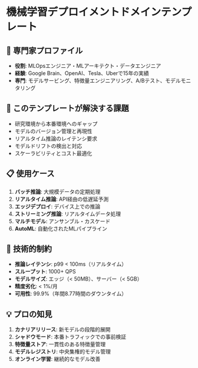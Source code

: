 # 機械学習デプロイメントドメインテンプレート

## 👤 専門家プロファイル
- **役割**: MLOpsエンジニア・MLアーキテクト・データエンジニア
- **経験**: Google Brain、OpenAI、Tesla、Uberで15年の実績
- **専門**: モデルサービング、特徴量エンジニアリング、A/Bテスト、モデルモニタリング

## 🎯 このテンプレートが解決する課題
- 研究環境から本番環境へのギャップ
- モデルのバージョン管理と再現性
- リアルタイム推論のレイテンシ要求
- モデルドリフトの検出と対応
- スケーラビリティとコスト最適化

## 📋 使用ケース
1. **バッチ推論**: 大規模データの定期処理
2. **リアルタイム推論**: API経由の低遅延予測
3. **エッジデプロイ**: デバイス上での推論
4. **ストリーミング推論**: リアルタイムデータ処理
5. **マルチモデル**: アンサンブル・カスケード
6. **AutoML**: 自動化されたMLパイプライン

## 🔧 技術的制約
- **推論レイテンシ**: p99 < 100ms（リアルタイム）
- **スループット**: 1000+ QPS
- **モデルサイズ**: エッジ（< 50MB）、サーバー（< 5GB）
- **精度劣化**: < 1%/月
- **可用性**: 99.9%（年間8.77時間のダウンタイム）

## 💡 プロの知見
1. **カナリアリリース**: 新モデルの段階的展開
2. **シャドウモード**: 本番トラフィックでの事前検証
3. **特徴量ストア**: 一貫性のある特徴量管理
4. **モデルレジストリ**: 中央集権的モデル管理
5. **オンライン学習**: 継続的なモデル改善
